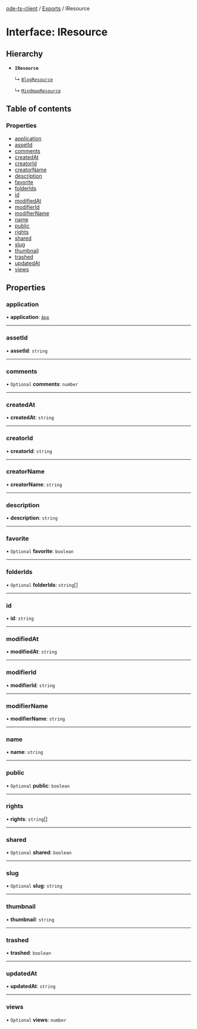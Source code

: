 [ode-ts-client](../README.md) / [Exports](../modules.md) / IResource

# Interface: IResource

## Hierarchy

- **`IResource`**

  ↳ [`BlogResource`](BlogResource.md)

  ↳ [`MindmapResource`](MindmapResource.md)

## Table of contents

### Properties

- [application](IResource.md#application)
- [assetId](IResource.md#assetid)
- [comments](IResource.md#comments)
- [createdAt](IResource.md#createdat)
- [creatorId](IResource.md#creatorid)
- [creatorName](IResource.md#creatorname)
- [description](IResource.md#description)
- [favorite](IResource.md#favorite)
- [folderIds](IResource.md#folderids)
- [id](IResource.md#id)
- [modifiedAt](IResource.md#modifiedat)
- [modifierId](IResource.md#modifierid)
- [modifierName](IResource.md#modifiername)
- [name](IResource.md#name)
- [public](IResource.md#public)
- [rights](IResource.md#rights)
- [shared](IResource.md#shared)
- [slug](IResource.md#slug)
- [thumbnail](IResource.md#thumbnail)
- [trashed](IResource.md#trashed)
- [updatedAt](IResource.md#updatedat)
- [views](IResource.md#views)

## Properties

### application

• **application**: [`App`](../modules.md#app)

___

### assetId

• **assetId**: `string`

___

### comments

• `Optional` **comments**: `number`

___

### createdAt

• **createdAt**: `string`

___

### creatorId

• **creatorId**: `string`

___

### creatorName

• **creatorName**: `string`

___

### description

• **description**: `string`

___

### favorite

• `Optional` **favorite**: `boolean`

___

### folderIds

• `Optional` **folderIds**: `string`[]

___

### id

• **id**: `string`

___

### modifiedAt

• **modifiedAt**: `string`

___

### modifierId

• **modifierId**: `string`

___

### modifierName

• **modifierName**: `string`

___

### name

• **name**: `string`

___

### public

• `Optional` **public**: `boolean`

___

### rights

• **rights**: `string`[]

___

### shared

• `Optional` **shared**: `boolean`

___

### slug

• `Optional` **slug**: `string`

___

### thumbnail

• **thumbnail**: `string`

___

### trashed

• **trashed**: `boolean`

___

### updatedAt

• **updatedAt**: `string`

___

### views

• `Optional` **views**: `number`
